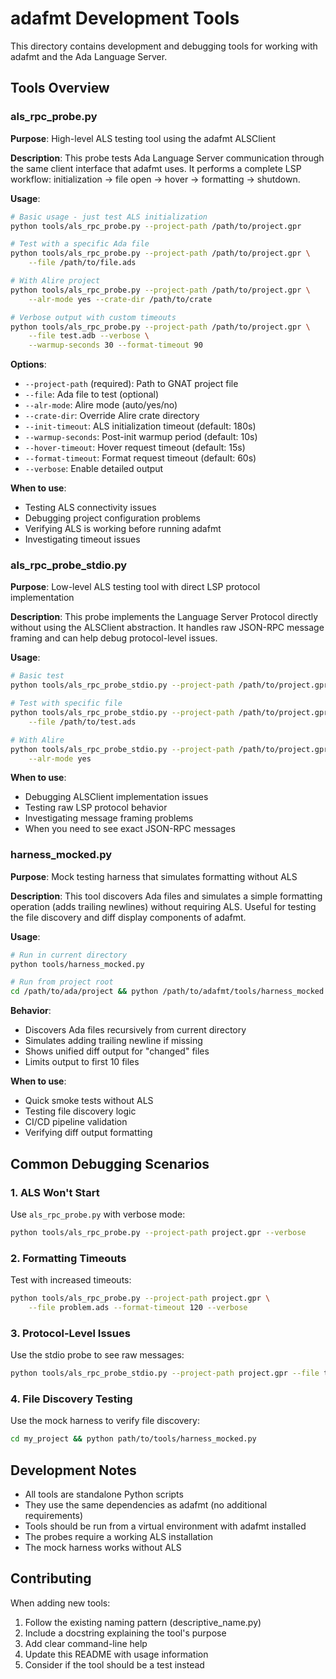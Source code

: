 # adafmt Development Tools

This directory contains development and debugging tools for working with adafmt and the Ada Language Server.

## Tools Overview

### als_rpc_probe.py

**Purpose**: High-level ALS testing tool using the adafmt ALSClient

**Description**: This probe tests Ada Language Server communication through the same client interface that adafmt uses. It performs a complete LSP workflow: initialization → file open → hover → formatting → shutdown.

**Usage**:
```bash
# Basic usage - just test ALS initialization
python tools/als_rpc_probe.py --project-path /path/to/project.gpr

# Test with a specific Ada file
python tools/als_rpc_probe.py --project-path /path/to/project.gpr \
    --file /path/to/file.ads

# With Alire project
python tools/als_rpc_probe.py --project-path /path/to/project.gpr \
    --alr-mode yes --crate-dir /path/to/crate

# Verbose output with custom timeouts
python tools/als_rpc_probe.py --project-path /path/to/project.gpr \
    --file test.adb --verbose \
    --warmup-seconds 30 --format-timeout 90
```

**Options**:
- `--project-path` (required): Path to GNAT project file
- `--file`: Ada file to test (optional)
- `--alr-mode`: Alire mode (auto/yes/no)
- `--crate-dir`: Override Alire crate directory
- `--init-timeout`: ALS initialization timeout (default: 180s)
- `--warmup-seconds`: Post-init warmup period (default: 10s)
- `--hover-timeout`: Hover request timeout (default: 15s)
- `--format-timeout`: Format request timeout (default: 60s)
- `--verbose`: Enable detailed output

**When to use**: 
- Testing ALS connectivity issues
- Debugging project configuration problems
- Verifying ALS is working before running adafmt
- Investigating timeout issues

### als_rpc_probe_stdio.py

**Purpose**: Low-level ALS testing tool with direct LSP protocol implementation

**Description**: This probe implements the Language Server Protocol directly without using the ALSClient abstraction. It handles raw JSON-RPC message framing and can help debug protocol-level issues.

**Usage**:
```bash
# Basic test
python tools/als_rpc_probe_stdio.py --project-path /path/to/project.gpr

# Test with specific file
python tools/als_rpc_probe_stdio.py --project-path /path/to/project.gpr \
    --file /path/to/test.ads

# With Alire
python tools/als_rpc_probe_stdio.py --project-path /path/to/project.gpr \
    --alr-mode yes
```

**When to use**:
- Debugging ALSClient implementation issues
- Testing raw LSP protocol behavior
- Investigating message framing problems
- When you need to see exact JSON-RPC messages

### harness_mocked.py

**Purpose**: Mock testing harness that simulates formatting without ALS

**Description**: This tool discovers Ada files and simulates a simple formatting operation (adds trailing newlines) without requiring ALS. Useful for testing the file discovery and diff display components of adafmt.

**Usage**:
```bash
# Run in current directory
python tools/harness_mocked.py

# Run from project root
cd /path/to/ada/project && python /path/to/adafmt/tools/harness_mocked.py
```

**Behavior**:
- Discovers Ada files recursively from current directory
- Simulates adding trailing newline if missing
- Shows unified diff output for "changed" files
- Limits output to first 10 files

**When to use**:
- Quick smoke tests without ALS
- Testing file discovery logic
- CI/CD pipeline validation
- Verifying diff output formatting

## Common Debugging Scenarios

### 1. ALS Won't Start

Use `als_rpc_probe.py` with verbose mode:
```bash
python tools/als_rpc_probe.py --project-path project.gpr --verbose
```

### 2. Formatting Timeouts

Test with increased timeouts:
```bash
python tools/als_rpc_probe.py --project-path project.gpr \
    --file problem.ads --format-timeout 120 --verbose
```

### 3. Protocol-Level Issues

Use the stdio probe to see raw messages:
```bash
python tools/als_rpc_probe_stdio.py --project-path project.gpr --file test.ads
```

### 4. File Discovery Testing

Use the mock harness to verify file discovery:
```bash
cd my_project && python path/to/tools/harness_mocked.py
```

## Development Notes

- All tools are standalone Python scripts
- They use the same dependencies as adafmt (no additional requirements)
- Tools should be run from a virtual environment with adafmt installed
- The probes require a working ALS installation
- The mock harness works without ALS

## Contributing

When adding new tools:
1. Follow the existing naming pattern (descriptive_name.py)
2. Include a docstring explaining the tool's purpose
3. Add clear command-line help
4. Update this README with usage information
5. Consider if the tool should be a test instead
